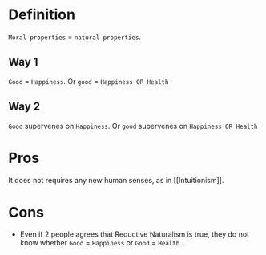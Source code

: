 # Definition

`Moral properties` = `natural properties`.

## Way 1

`Good` = `Happiness`. Or `good` = `Happiness OR Health`

## Way 2

`Good` supervenes on `Happiness`. Or `good` supervenes on `Happiness OR Health`

# Pros

It does not requires any new human senses, as in [[Intuitionism]].

# Cons

- Even if 2 people agrees that Reductive Naturalism is true, they do not know whether `Good` = `Happiness` or `Good` = `Health`.